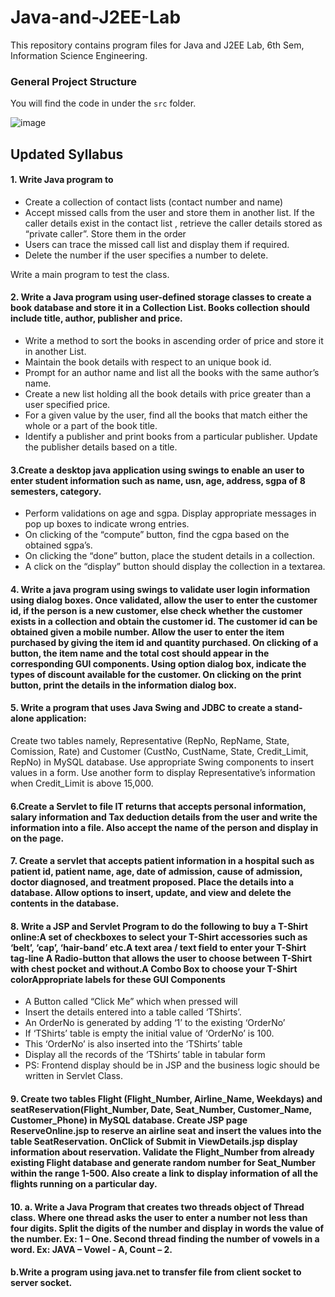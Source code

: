 # Java-and-J2EE-Lab
This repository contains program files for Java and J2EE Lab, 6th Sem, Information Science Engineering.

### General Project Structure 
You will find the code in under the ```src``` folder.

![image](https://user-images.githubusercontent.com/67141217/234694044-b5778a6d-e1e7-4bed-992a-8c43dc0117ff.png)


## Updated Syllabus

#### 1. Write Java program to
* Create a collection of contact lists (contact number and name)
* Accept missed calls from the user and store them in another list. If the caller details exist in the contact list , retrieve the caller details stored as “private caller”. Store them in the order
* Users can trace the missed call list and display them if required.
* Delete the number if the user specifies a number to delete.

Write a main program to test the class.

#### 2. Write a Java program using user-defined storage classes to create a book database and store it in a Collection List. Books collection should include title, author, publisher and price.
* Write a method to sort the books in ascending order of price and store it in another List.
* Maintain the book details with respect to an unique book id.
* Prompt for an author name and list all the books with the same author’s name.
* Create a new list holding all the book details with price greater than a user specified price.
* For a given  value by the user, find all the books that match either the whole or a part of the book title.
* Identify a publisher and print books from a particular publisher. Update the publisher details based on a title.

#### 3.Create a desktop java application  using swings to enable an user to enter student information such as name, usn, age, address, sgpa of 8 semesters, category.
* Perform validations on age and sgpa. Display appropriate messages in pop up boxes to indicate wrong entries.
* On clicking of the “compute” button, find the cgpa based on the obtained sgpa’s.
* On clicking the “done” button, place the student details in a collection.
* A click on the “display” button should display the collection in a textarea. 

#### 4. Write a java program using swings to validate user login information using dialog boxes. Once validated, allow the user to enter the customer id, if the person is a new customer, else check whether the customer exists in a collection and obtain the customer id.   The customer id can be obtained given a mobile number. Allow the user to enter the item purchased by giving the item id and quantity purchased. On clicking of a button, the item name and the total cost should appear in the corresponding GUI components. Using option dialog box, indicate the types of discount available for the customer. On clicking on the print button, print the details in the information dialog box. 

#### 5. Write a program that uses Java Swing and JDBC to create a stand-alone application:
Create two tables namely, Representative (RepNo, RepName, State, Comission, Rate) and Customer (CustNo, CustName, State, Credit_Limit, RepNo) in MySQL database. Use appropriate Swing components to insert values in a form. Use another form to display Representative’s information when Credit_Limit is above 15,000.

#### 6.Create a Servlet to file IT returns that accepts personal information, salary information and Tax deduction details from the user and write the information into a file. Also accept the name of the person and display in on the page.

#### 7. Create a servlet that accepts patient information in a hospital such as patient id, patient name, age, date of admission, cause of admission, doctor diagnosed, and treatment proposed. Place the details into a database. Allow options to insert, update, and view and delete the contents in the database.

#### 8. Write a JSP and Servlet Program to do the following to buy a T-Shirt online:A set of checkboxes to select your T-Shirt accessories such as ‘belt’, ‘cap’, ‘hair-band’ etc.A text area / text field to enter your T-Shirt tag-line A Radio-button that allows the user to choose between T-Shirt with chest pocket and without.A Combo Box to choose your T-Shirt colorAppropriate labels for these GUI Components
* A Button called “Click Me” which when pressed will 
* Insert the details entered into a table called ‘TShirts’. 
* An OrderNo is generated by adding ‘1’ to the existing ‘OrderNo’
* If ‘TShirts’ table is empty the initial value of ‘OrderNo’ is 100.
* This ‘OrderNo’ is also inserted into the ‘TShirts’ table 
* Display all the records of the ‘TShirts’ table in tabular form
* PS: Frontend display should be in JSP and the business logic should be written in Servlet Class.

#### 9. Create two tables Flight (Flight_Number, Airline_Name, Weekdays) and seatReservation(Flight_Number, Date, Seat_Number, Customer_Name, Customer_Phone) in MySQL database. Create JSP page ReserveOnline.jsp to reserve an airline seat and insert the values into the table SeatReservation. OnClick of Submit in ViewDetails.jsp display information about reservation. Validate the Flight_Number from already existing Flight database and generate random number for Seat_Number within the range 1-500. Also create a link to display information of all the flights running on a particular day.

#### 10.  a. Write a Java Program that creates two threads object of Thread class. Where one thread asks the user to enter a number not less than four digits. Split the digits of the number and display in words the value of the number. Ex: 1 – One. Second thread finding the number of vowels in a word. Ex: JAVA – Vowel - A, Count – 2. 
#### b.Write a program using java.net to transfer file from client socket to server socket.
